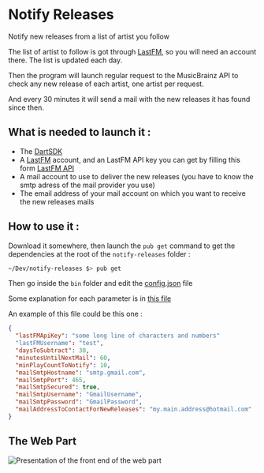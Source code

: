 # Notify Releases

Notify new releases from a list of artist you follow

The list of artist to follow is got through [LastFM](https://www.last.fm), so you will need an account there.
The list is updated each day.

Then the program will launch regular request to the MusicBrainz API to check any new release of each artist, one artist per request.

And every 30 minutes it will send a mail with the new releases it has found since then.

## What is needed to launch it :

- The [DartSDK](https://www.dartlang.org/install)
- A [LastFM](https://www.last.fm) account, and an LastFM API key you can get by filling this form [LastFM API](https://www.last.fm/api/account/create) 
- A mail account to use to deliver the new releases (you have to know the smtp adress of the mail provider you use)
- The email address of your mail account on which you want to receive the new releases mails

## How to use it : 

Download it somewhere, then launch the `pub get` command to get the dependencies at the root of the `notify-releases` folder :
```bash
~/Dev/notify-releases $> pub get
```
Then go inside the `bin` folder and edit the [config.json](https://github.com/antonin-lebrard/notify-releases/blob/master/bin/config.json) file

Some explanation for each parameter is in [this file](https://github.com/antonin-lebrard/notify-releases/blob/master/lib/config.dart)

An example of this file could be this one :
```json
{
  "lastFMApiKey": "some long line of characters and numbers"
  "lastFMUsername": "test",
  "daysToSubtract": 30,
  "minutesUntilNextMail": 60,
  "minPlayCountToNotify": 10,
  "mailSmtpHostname": "smtp.gmail.com",
  "mailSmtpPort": 465,
  "mailSmtpSecured": true,
  "mailSmtpUsername": "GmailUsername",
  "mailSmtpPassword": "GmailPassword",
  "mailAddressToContactForNewReleases": "my.main.address@hotmail.com"
}
```

## The Web Part

![Presentation of the front end of the web part](https://github.com/antonin-lebrard/notify-releases/blob/master/test5.gif)
